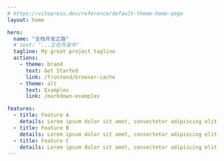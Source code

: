 ```yaml
---
# https://vitepress.dev/reference/default-theme-home-page
layout: home

hero:
  name: "全栈开发之路"
  # text: "...正在开发中"
  tagline: My great project tagline
  actions:
    - theme: brand
      text: Get Started
      link: /frontend/browser-cache
    - theme: alt
      text: Examples
      link: /markdown-examples

features:
  - title: Feature A
    details: Lorem ipsum dolor sit amet, consectetur adipiscing elit
  - title: Feature B
    details: Lorem ipsum dolor sit amet, consectetur adipiscing elit
  - title: Feature C
    details: Lorem ipsum dolor sit amet, consectetur adipiscing elit
---
```


